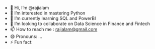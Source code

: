 - 👋 Hi, I’m @rajialam
- 👀 I’m interested in mastering Python
- 🌱 I’m currently learning SQL and PowerBI
- 💞️ I’m looking to collaborate on Data Science in Finance and Fintech
- 📫 How to reach me : rajialam@gmail.com
- 😄 Pronouns: ...
- ⚡ Fun fact: 

<!---
rajialam/rajialam is a ✨ special ✨ repository because its `README.md` (this file) appears on your GitHub profile.
You can click the Preview link to take a look at your changes.
--->
